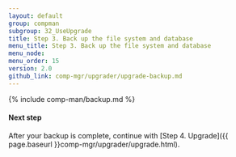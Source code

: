```yaml
---
layout: default 
group: compman
subgroup: 32_UseUpgrade
title: Step 3. Back up the file system and database
menu_title: Step 3. Back up the file system and database
menu_node: 
menu_order: 15
version: 2.0
github_link: comp-mgr/upgrader/upgrade-backup.md
---
```


{% include comp-man/backup.md %}

#### Next step
After your backup is complete, continue with [Step 4. Upgrade]({{ page.baseurl }}comp-mgr/upgrader/upgrade.html).

